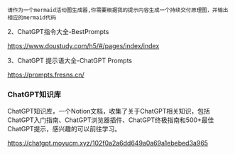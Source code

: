 



```
请作为一个mermaid活动图生成器,你需要根据我的提示内容生成一个持续交付原理图，并输出相应的mermaid代码
```





2、ChatGPT指令大全-BestPrompts

https://www.doustudy.com/h5/#/pages/index/index



3、ChatGPT 提示语大全-ChatGPT Prompts

https://prompts.fresns.cn/



### ChatGPT知识库

ChatGPT知识库，一个Notion文档，收集了关于ChatGPT相关知识，包括ChatGPT入门指南、ChatGPT浏览器插件、ChatGPT终极指南和500+最佳ChatGPT提示，感兴趣的可以前往学习。

https://chatgpt.moyucm.xyz/102f0a2a6dd649a0a69a1ebebed3a965





